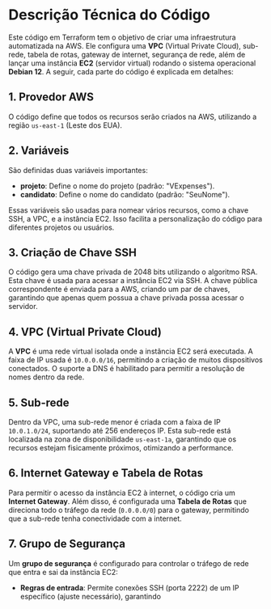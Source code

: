 # Descrição Técnica do Código

Este código em Terraform tem o objetivo de criar uma infraestrutura automatizada na AWS. Ele configura uma **VPC** (Virtual Private Cloud), sub-rede, tabela de rotas, gateway de internet, segurança de rede, além de lançar uma instância **EC2** (servidor virtual) rodando o sistema operacional **Debian 12**. A seguir, cada parte do código é explicada em detalhes:

## 1. Provedor AWS
O código define que todos os recursos serão criados na AWS, utilizando a região `us-east-1` (Leste dos EUA).

## 2. Variáveis
São definidas duas variáveis importantes:
- **projeto**: Define o nome do projeto (padrão: "VExpenses").
- **candidato**: Define o nome do candidato (padrão: "SeuNome").

Essas variáveis são usadas para nomear vários recursos, como a chave SSH, a VPC, e a instância EC2. Isso facilita a personalização do código para diferentes projetos ou usuários.

## 3. Criação de Chave SSH
O código gera uma chave privada de 2048 bits utilizando o algoritmo RSA. Esta chave é usada para acessar a instância EC2 via SSH. A chave pública correspondente é enviada para a AWS, criando um par de chaves, garantindo que apenas quem possua a chave privada possa acessar o servidor.

## 4. VPC (Virtual Private Cloud)
A **VPC** é uma rede virtual isolada onde a instância EC2 será executada. A faixa de IP usada é `10.0.0.0/16`, permitindo a criação de muitos dispositivos conectados. O suporte a DNS é habilitado para permitir a resolução de nomes dentro da rede.

## 5. Sub-rede
Dentro da VPC, uma sub-rede menor é criada com a faixa de IP `10.0.1.0/24`, suportando até 256 endereços IP. Esta sub-rede está localizada na zona de disponibilidade `us-east-1a`, garantindo que os recursos estejam fisicamente próximos, otimizando a performance.

## 6. Internet Gateway e Tabela de Rotas
Para permitir o acesso da instância EC2 à internet, o código cria um **Internet Gateway**. Além disso, é configurada uma **Tabela de Rotas** que direciona todo o tráfego da rede (`0.0.0.0/0`) para o gateway, permitindo que a sub-rede tenha conectividade com a internet.

## 7. Grupo de Segurança
Um **grupo de segurança** é configurado para controlar o tráfego de rede que entra e sai da instância EC2:
- **Regras de entrada**: Permite conexões SSH (porta 2222) de um IP específico (ajuste necessário), garantindo
